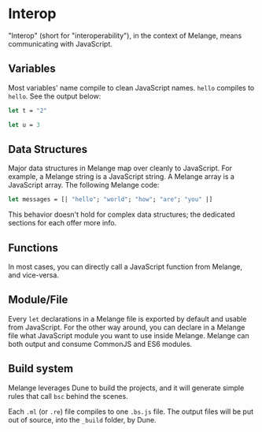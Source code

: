 <h1 data-nav-order="41">Interop</h1>

"Interop" (short for "interoperability"), in the context of Melange, means communicating with JavaScript. 

## Variables

Most variables' name compile to clean JavaScript names. `hello` compiles to `hello`. See the output below:

```ocaml
let t = "2"

let u = 3
```

## Data Structures

Major data structures in Melange map over cleanly to JavaScript. For example, a Melange string is a JavaScript string. A Melange array is a JavaScript array. The following Melange code:

```ocaml
let messages = [| "hello"; "world"; "how"; "are"; "you" |]
```

This behavior doesn't hold for complex data structures; the dedicated sections for each offer more info.

## Functions

In most cases, you can directly call a JavaScript function from Melange, and vice-versa.

## Module/File

Every `let` declarations in a Melange file is exported by default and usable from JavaScript. For the other way around, you can declare in a Melange file what JavaScript module you want to use inside Melange. Melange can both output and consume CommonJS and ES6 modules.

<!-- TODO: add default export explaination >
<!-- TODO: playground link -->

## Build system

Melange leverages Dune to build the projects, and it will generate simple rules that call `bsc` behind the scenes.

Each `.ml` (or `.re`) file compiles to one `.bs.js` file. The output files will be put out of source, into the `_build` folder, by Dune.